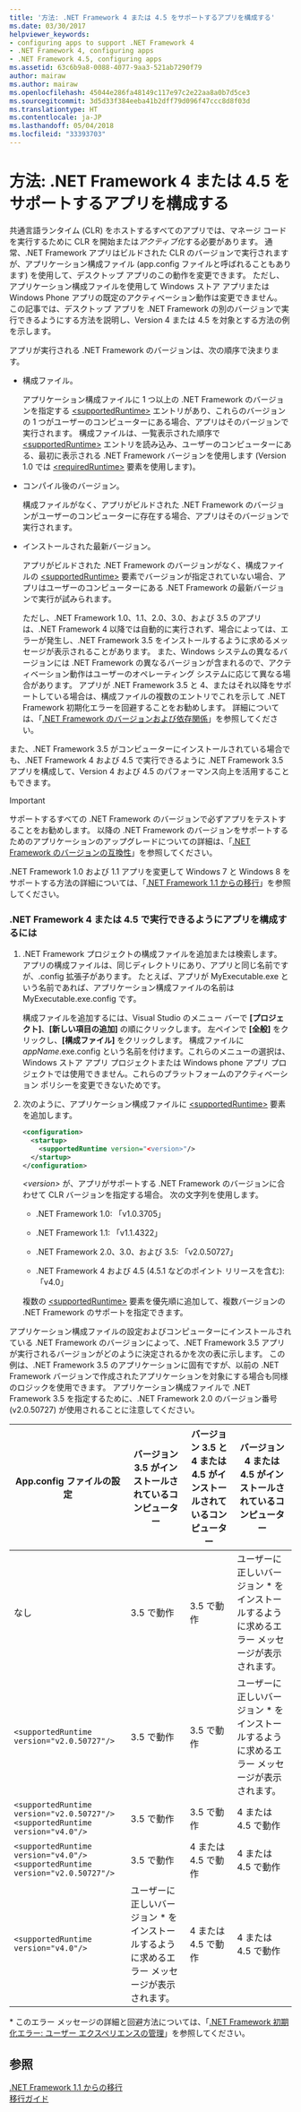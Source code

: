 ```yaml
---
title: '方法: .NET Framework 4 または 4.5 をサポートするアプリを構成する'
ms.date: 03/30/2017
helpviewer_keywords:
- configuring apps to support .NET Framework 4
- .NET Framework 4, configuring apps
- .NET Framework 4.5, configuring apps
ms.assetid: 63c6b9a8-0088-4077-9aa3-521ab7290f79
author: mairaw
ms.author: mairaw
ms.openlocfilehash: 45044e286fa48149c117e97c2e22aa8a0b7d5ce3
ms.sourcegitcommit: 3d5d33f384eeba41b2dff79d096f47ccc8d8f03d
ms.translationtype: HT
ms.contentlocale: ja-JP
ms.lasthandoff: 05/04/2018
ms.locfileid: "33393703"
---
```

# <a name="how-to-configure-an-app-to-support-net-framework-4-or-45"></a>方法: .NET Framework 4 または 4.5 をサポートするアプリを構成する
共通言語ランタイム (CLR) をホストするすべてのアプリでは、マネージ コードを実行するために CLR を開始または*アクティブ化*する必要があります。 通常、.NET Framework アプリはビルドされた CLR のバージョンで実行されますが、アプリケーション構成ファイル (app.config ファイルと呼ばれることもあります) を使用して、デスクトップ アプリのこの動作を変更できます。 ただし、アプリケーション構成ファイルを使用して Windows ストア アプリまたは Windows Phone アプリの既定のアクティベーション動作は変更できません。 この記事では、デスクトップ アプリを .NET Framework の別のバージョンで実行できるようにする方法を説明し、Version 4 または 4.5 を対象とする方法の例を示します。  
  
 アプリが実行される .NET Framework のバージョンは、次の順序で決まります。  
  
-   構成ファイル。  
  
     アプリケーション構成ファイルに 1 つ以上の .NET Framework のバージョンを指定する [\<supportedRuntime>](../../../docs/framework/configure-apps/file-schema/startup/supportedruntime-element.md) エントリがあり、これらのバージョンの 1 つがユーザーのコンピューターにある場合、アプリはそのバージョンで実行されます。 構成ファイルは、一覧表示された順序で [\<supportedRuntime>](../../../docs/framework/configure-apps/file-schema/startup/supportedruntime-element.md) エントリを読み込み、ユーザーのコンピューターにある、最初に表示される .NET Framework バージョンを使用します  (Version 1.0 では [\<requiredRuntime>](../../../docs/framework/configure-apps/file-schema/startup/requiredruntime-element.md) 要素を使用します)。  
  
-   コンパイル後のバージョン。  
  
     構成ファイルがなく、アプリがビルドされた .NET Framework のバージョンがユーザーのコンピューターに存在する場合、アプリはそのバージョンで実行されます。  
  
-   インストールされた最新バージョン。  
  
     アプリがビルドされた .NET Framework のバージョンがなく、構成ファイルの [\<supportedRuntime>](../../../docs/framework/configure-apps/file-schema/startup/supportedruntime-element.md) 要素でバージョンが指定されていない場合、アプリはユーザーのコンピューターにある .NET Framework の最新バージョンで実行が試みられます。  
  
     ただし、.NET Framework 1.0、1.1、2.0、3.0、および 3.5 のアプリは、.NET Framework 4 以降では自動的に実行されず、場合によっては、エラーが発生し、.NET Framework 3.5 をインストールするように求めるメッセージが表示されることがあります。 また、Windows システムの異なるバージョンには .NET Framework の異なるバージョンが含まれるので、アクティベーション動作はユーザーのオペレーティング システムに応じて異なる場合があります。 アプリが .NET Framework 3.5 と 4、またはそれ以降をサポートしている場合は、構成ファイルの複数のエントリでこれを示して .NET Framework 初期化エラーを回避することをお勧めします。 詳細については、「[.NET Framework のバージョンおよび依存関係](../../../docs/framework/migration-guide/versions-and-dependencies.md)」を参照してください。  
  
 また、.NET Framework 3.5 がコンピューターにインストールされている場合でも、.NET Framework 4 および 4.5 で実行できるように .NET Framework 3.5 アプリを構成して、Version 4 および 4.5 のパフォーマンス向上を活用することもできます。  
  
> [!IMPORTANT]
>  サポートするすべての .NET Framework のバージョンで必ずアプリをテストすることをお勧めします。 以降の .NET Framework のバージョンをサポートするためのアプリケーションのアップグレードについての詳細は、「[.NET Framework のバージョンの互換性](../../../docs/framework/migration-guide/version-compatibility.md)」を参照してください。  
  
 .NET Framework 1.0 および 1.1 アプリを変更して Windows 7 と Windows 8 をサポートする方法の詳細については、「[.NET Framework 1.1 からの移行](../../../docs/framework/migration-guide/migrating-from-the-net-framework-1-1.md)」を参照してください。  
  
### <a name="to-configure-your-app-to-run-on-the-net-framework-4-or-45"></a>.NET Framework 4 または 4.5 で実行できるようにアプリを構成するには  
  
1.  .NET Framework プロジェクトの構成ファイルを追加または検索します。 アプリの構成ファイルは、同じディレクトリにあり、アプリと同じ名前ですが、.config 拡張子があります。 たとえば、アプリが MyExecutable.exe という名前であれば、アプリケーション構成ファイルの名前は MyExecutable.exe.config です。  
  
     構成ファイルを追加するには、Visual Studio のメニュー バーで **[プロジェクト]**、**[新しい項目の追加]** の順にクリックします。 左ペインで **[全般]** をクリックし、**[構成ファイル]** をクリックします。  構成ファイルに *appName*.exe.config という名前を付けます。これらのメニューの選択は、Windows ストア アプリ プロジェクトまたは Windows phone アプリ プロジェクトでは使用できません。これらのプラットフォームのアクティベーション ポリシーを変更できないためです。  
  
2.  次のように、アプリケーション構成ファイルに [\<supportedRuntime>](../../../docs/framework/configure-apps/file-schema/startup/supportedruntime-element.md) 要素を追加します。  
  
    ```xml  
    <configuration>  
      <startup>  
        <supportedRuntime version="<version>"/>  
      </startup>  
    </configuration>  
    ```  
  
     *\<version>* が、アプリがサポートする .NET Framework のバージョンに合わせて CLR バージョンを指定する場合。 次の文字列を使用します。  
  
    -   .NET Framework 1.0: 「v1.0.3705」  
  
    -   .NET Framework 1.1: 「v1.1.4322」  
  
    -   .NET Framework 2.0、3.0、および 3.5: 「v2.0.50727」  
  
    -   .NET Framework 4 および 4.5 (4.5.1 などのポイント リリースを含む): 「v4.0」  
  
     複数の [\<supportedRuntime>](../../../docs/framework/configure-apps/file-schema/startup/supportedruntime-element.md) 要素を優先順に追加して、複数バージョンの .NET Framework のサポートを指定できます。  
  
 アプリケーション構成ファイルの設定およびコンピューターにインストールされている .NET Framework のバージョンによって、.NET Framework 3.5 アプリが実行されるバージョンがどのように決定されるかを次の表に示します。 この例は、.NET Framework 3.5 のアプリケーションに固有ですが、以前の .NET Framework バージョンで作成されたアプリケーションを対象にする場合も同様のロジックを使用できます。 アプリケーション構成ファイルで .NET Framework 3.5 を指定するために、.NET Framework 2.0 のバージョン番号 (v2.0.50727) が使用されることに注意してください。  
  
|App.config ファイルの設定|バージョン 3.5 がインストールされているコンピューター|バージョン 3.5 と 4 または 4.5 がインストールされているコンピューター|バージョン 4 または 4.5 がインストールされているコンピューター|  
|-|-|-|-|  
|なし|3.5 で動作|3.5 で動作|ユーザーに正しいバージョン * をインストールするように求めるエラー メッセージが表示されます。|  
|`<supportedRuntime version="v2.0.50727"/>`|3.5 で動作|3.5 で動作|ユーザーに正しいバージョン * をインストールするように求めるエラー メッセージが表示されます。|  
|`<supportedRuntime version="v2.0.50727"/>` <br /> `<supportedRuntime version="v4.0"/>`|3.5 で動作|3.5 で動作|4 または 4.5 で動作|  
|`<supportedRuntime version="v4.0"/>` <br /> `<supportedRuntime version="v2.0.50727"/>`|3.5 で動作|4 または 4.5 で動作|4 または 4.5 で動作|  
|`<supportedRuntime version="v4.0"/>`|ユーザーに正しいバージョン * をインストールするように求めるエラー メッセージが表示されます。|4 または 4.5 で動作|4 または 4.5 で動作|  
  
 \* このエラー メッセージの詳細と回避方法については、「[.NET Framework 初期化エラー: ユーザー エクスペリエンスの管理](../../../docs/framework/deployment/initialization-errors-managing-the-user-experience.md)」を参照してください。  
  
## <a name="see-also"></a>参照  
 [.NET Framework 1.1 からの移行](../../../docs/framework/migration-guide/migrating-from-the-net-framework-1-1.md)  
 [移行ガイド](../../../docs/framework/migration-guide/index.md)
